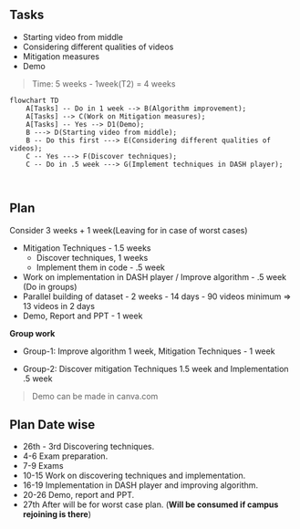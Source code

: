 ## Tasks

- Starting video from middle
- Considering different qualities of videos
- Mitigation measures
- Demo

> Time: 5 weeks - 1week(T2) = 4 weeks

```mermaid
flowchart TD
	A[Tasks] -- Do in 1 week --> B(Algorithm improvement);
	A[Tasks] --> C(Work on Mitigation measures);
	A[Tasks] -- Yes --> D1(Demo);
	B ---> D(Starting video from middle);
	B -- Do this first ---> E(Considering different qualities of videos);
	C -- Yes ---> F(Discover techniques);
	C -- Do in .5 week ---> G(Implement techniques in DASH player);
	
	
```

## Plan

Consider 3 weeks + 1 week(Leaving for in case of worst cases)

- Mitigation Techniques - 1.5 weeks
  - Discover techniques,  1 weeks
  - Implement them in code - .5 week
- Work on implementation in DASH player / Improve algorithm - .5 week (Do in groups)
- Parallel building of dataset - 2 weeks - 14 days - 90 videos minimum => 13 videos in 2 days
- Demo, Report and PPT - 1 week

**Group work**

- Group-1: Improve algorithm 1 week, Mitigation Techniques - 1 week

- Group-2: Discover mitigation Techniques 1.5 week and Implementation .5 week



> Demo can be made in canva.com

## Plan Date wise

- 26th - 3rd Discovering techniques.
- 4-6 Exam preparation.
- 7-9 Exams
- 10-15 Work on discovering techniques and implementation.
- 16-19 Implementation in DASH player and improving algorithm.
- 20-26 Demo, report and PPT.
- 27th After will be for worst case plan. (**Will be consumed if campus rejoining is there**)



